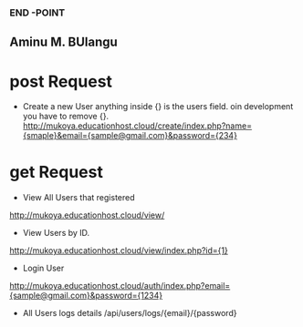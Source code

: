 ### END -POINT

## Aminu M. BUlangu

# post Request
* Create a new User
anything inside {} is the users field. oin development you have to remove {}.
http://mukoya.educationhost.cloud/create/index.php?name={smaple}&email={sample@gmail.com}&password={234}


# get Request
* View All Users that registered

http://mukoya.educationhost.cloud/view/
* View Users by ID.

http://mukoya.educationhost.cloud/view/index.php?id={1}

* Login User

http://mukoya.educationhost.cloud/auth/index.php?email={sample@gmail.com}&password={1234}


* All Users logs details
/api/users/logs/{email}/{password}
